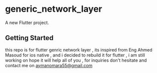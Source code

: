 # generic_network_layer

A new Flutter project.

## Getting Started 

this repo is for flutter genric network layer , its inspired from Eng Ahmed Masoud for ios native , and i decided to rebuild it for flutter , i am still working on hope it will help all of you , for inquiries don't hesitate and contact me on aymanomara55@gmail.com
